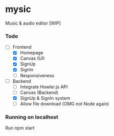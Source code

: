 # mysic
Music &amp; audio editor [WIP]

### Todo
- [ ] Frontend
  - [x] Homepage
  - [x] Canvas (UI)
  - [x] SignUp
  - [x] SignIn
  - [ ] Responsiveness
- [ ] Backend
  - [ ] Integrate Howler.js API
  - [ ] Canvas (Backend)
  - [x] SignUp & SignIn system
  - [ ] Allow file download (OMG not Node again)

### Running on localhost
Run npm start
